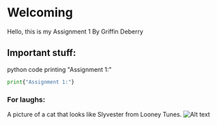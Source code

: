 # Welcoming
Hello, this is my Assignment 1
By Griffin Deberry

## Important stuff:
python code printing "Assignment 1:"
```python
print{"Assignment 1:"}
```

### For laughs:
A picture of a cat that looks like Slyvester from Looney Tunes.
![Alt text](https://satchelslastresort.org/wp-content/uploads/2022/06/Sylvester_CE_2022_4-226x300.jpg)
